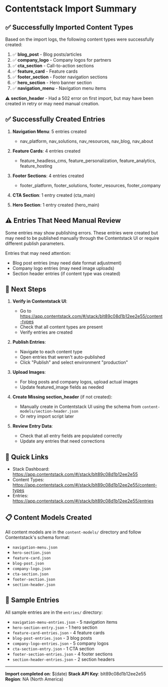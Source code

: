 # Contentstack Import Summary

## ✅ Successfully Imported Content Types

Based on the import logs, the following content types were successfully created:

1. ✅ **blog_post** - Blog posts/articles
2. ✅ **company_logo** - Company logos for partners
3. ✅ **cta_section** - Call-to-action sections  
4. ✅ **feature_card** - Feature cards
5. ✅ **footer_section** - Footer navigation sections
6. ✅ **hero_section** - Hero banner section
7. ✅ **navigation_menu** - Navigation menu items

⚠️ **section_header** - Had a 502 error on first import, but may have been created in retry or may need manual creation.

## ✅ Successfully Created Entries

1. **Navigation Menu**: 5 entries created
   - nav_platform, nav_solutions, nav_resources, nav_blog, nav_about

2. **Feature Cards**: 4 entries created
   - feature_headless_cms, feature_personalization, feature_analytics, feature_hosting

3. **Footer Sections**: 4 entries created
   - footer_platform, footer_solutions, footer_resources, footer_company

4. **CTA Section**: 1 entry created (cta_main)
5. **Hero Section**: 1 entry created (hero_main)

## ⚠️ Entries That Need Manual Review

Some entries may show publishing errors. These entries were created but may need to be published manually through the Contentstack UI or require different publish parameters.

Entries that may need attention:
- Blog post entries (may need date format adjustment)
- Company logo entries (may need image uploads)
- Section header entries (if content type was created)

## 📝 Next Steps

1. **Verify in Contentstack UI**: 
   - Go to https://app.contentstack.com/#/stack/blt89c08d1b12ee2e55/content-types
   - Check that all content types are present
   - Verify entries are created

2. **Publish Entries**:
   - Navigate to each content type
   - Open entries that weren't auto-published
   - Click "Publish" and select environment "production"

3. **Upload Images**:
   - For blog posts and company logos, upload actual images
   - Update featured_image fields as needed

4. **Create Missing section_header** (if not created):
   - Manually create in Contentstack UI using the schema from `content-models/section-header.json`
   - Or retry import script later

5. **Review Entry Data**:
   - Check that all entry fields are populated correctly
   - Update any entries that need corrections

## 🔗 Quick Links

- Stack Dashboard: https://app.contentstack.com/#/stack/blt89c08d1b12ee2e55
- Content Types: https://app.contentstack.com/#/stack/blt89c08d1b12ee2e55/content-types
- Entries: https://app.contentstack.com/#/stack/blt89c08d1b12ee2e55/entries

## 📋 Content Models Created

All content models are in the `content-models/` directory and follow Contentstack's schema format:

- `navigation-menu.json`
- `hero-section.json`
- `feature-card.json`
- `blog-post.json`
- `company-logo.json`
- `cta-section.json`
- `footer-section.json`
- `section-header.json`

## 📄 Sample Entries

All sample entries are in the `entries/` directory:

- `navigation-menu-entries.json` - 5 navigation items
- `hero-section-entry.json` - 1 hero section
- `feature-card-entries.json` - 4 feature cards
- `blog-post-entries.json` - 3 blog posts
- `company-logo-entries.json` - 5 company logos
- `cta-section-entry.json` - 1 CTA section
- `footer-section-entries.json` - 4 footer sections
- `section-header-entries.json` - 2 section headers

---

**Import completed on**: $(date)
**Stack API Key**: blt89c08d1b12ee2e55
**Region**: NA (North America)

